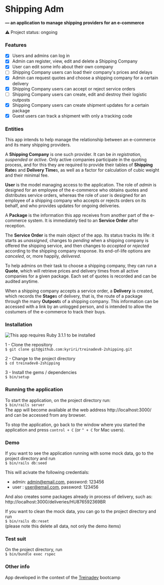 # Shipping Adm
**— an application to manage shipping providers for an e-commerce**

:warning:  Project status: ongoing   

### Features
- [x] Users and admins can log in  
- [x] Admin can register, view, edit and delete a Shipping Company  
- [x] User can edit some info about their own company  
- [ ] Shipping Company users can load their company's prices and delays
- [x] Admin can request quotes and choose a shipping company for a certain delivery
- [x] Shipping Company users can accept or reject service orders
- [ ] Shipping Company users can create, edit and destroy their logistic outposts
- [x] Shipping Company users can create shipment updates for a certain package
- [x] Guest users can track a shipment with only a tracking code

### Entities

This app intends to help manage the relationship between an e-commerce and its many shipping providers.

A **Shipping Company** is one such provider. It can be *in registration*, *suspended* or *active*. Only active companies participate in the quoting process, and for this they are required to provide their tables of **Shipping Rate**s and **Delivery Time**s, as well as a factor for calculation of cubic weight and their minimal fee.

**User** is the model managing access to the application. The role of *admin* is designed for an employee of the e-commerce who obtains quotes and distributes service orders, whereas the role of *user* is designed for an employee of a shipping company who accepts or rejects orders on its behalf, and who provides updates for ongoing deliveries.

A **Package** is the information this app receives from another part of the e-commerce system. It is immediately tied to an **Service Order** after reception.

The **Service Order** is the main object of the app. Its status tracks its life: it starts as *unassigned*, changes to *pending* when a shipping company is offered the shipping service, and then changes to *accepted* or *rejected* according to the shipping company response. Its end-of-life options are *canceled*, or, more happily, *delivered*. 

To help admins on their task to choose a shipping company, they can run a **Quote**, which will retrieve prices and delivery times from all active companies for a given package. Each set of quotes is recorded and can be audited anytime.

When a shipping company accepts a service order, a **Delivery** is created, which records the **Stage**s of delivery, that is, the route of a package through the many **Outpost**s of a shipping company. This information can be accessed with a link by an unlogged person, and is intended to allow the costumers of the e-commerce to track their buys.

### Installation

![This app requires Ruby 3.1.1 to be installed](https://img.shields.io/static/v1?label=ruby&message=version%203.1.1&color=B61D1D&style=for-the-badge&logo=ruby)

1 - Clone the repository  
`$ git clone git@github.com:kyriri/treinadev8-2shipping.git`

2 - Change to the project directory   
`$ cd treinadev8-2shipping`

3 - Install the gems / dependencies   
`$ bin/setup`

### Running the application

To start the application, on the project directory run:  
`$ bin/rails server`  
The app will become available at the web address http://localhost:3000/ and can be accessed from any browser.  
  
To stop the application, go back to the window where you started the application and press `control + C` (or `^ + C` for Mac users).  

### Demo

If you want to see the application running with some mock data, go to the project directory and run  
`$ bin/rails db:seed`  
  
This will acivate the following credentials:   
- admin: admin@email.com, password: 123456  
- user :  user@email.com, password: 123456  
  
And also creates some packages already in process of delivery, such as: http://localhost:3000/deliveries/HU876592369BR  
  
If you want to clean the mock data, you can go to the project directory and run  
`$ bin/rails db:reset`  
(please note this delete all data, not only the demo items)  

### Test suit

On the project directory, run   
`$ bin/bundle exec rspec`   
  
### Other info
App developed in the context of the [Treinadev](https://treinadev.com.br/) bootcamp
